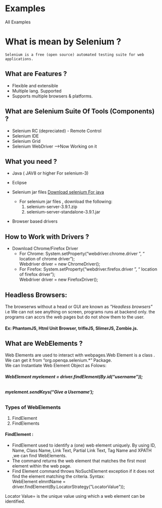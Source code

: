 # Examples
All Examples 


# **What is mean by Selenium ?** <br/>

    Selenium is a free (open source) automated testing suite for web applications.


## **What are Features ?**

 - Flexible and extensible
 - Multiple lang. Supported
 - Supports multiple browsers & platforms.

## **What are Selenium Suite Of Tools (Components) ?**

 - Selenium RC (depreciated) - Remote Control
 - Selenium IDE
 - Selenium Grid
 - Selenium WebDriver -->Now Working on it

## **What you need ?** 

 - Java  ( JAV8 or higher For selenium-3)
 
 - Eclipse
 - Selenium jar files 
   [Download selenium For java](http://www.seleniumhq.org/download/ )
    - For selenium jar files , download the following: 
      1) selenium-server-3.9.1.zip
      2) selenium-server-standalone-3.9.1.jar      
 - Browser based drivers
 
## **How to Work with Drivers ?** 

 - Download Chrome/Firefox Driver
   - For Chrome:
      System.setProperty(“webdriver.chrome.driver ”, “ location of chrome driver”); <br/>
      Webdriver driver = new ChromeDriver();
   - For Firefox:
     System.setProperty(“webdriver.firefox.driver ”, “ location of firefox driver”); <br/>
     Webdriver driver = new FirefoxDriver();
## **Headless Browsers:**
   The browserws without a head or GUI are known as *_"Headless browsers"_* <br/>
   i.e  We can not see anything on screen, programs runs at backend only. the programs can accrs the web pages but do not show them to the user.
  #### **Ex:** PhantomJS, Html Unit Browser, trifleJS, SlimerJS, Zombie.js.


## **What are WebElements ?** <br/>
   Web Elements are used to interact with webpages.Web Element is a class . <br/>
   We can get it from  “org.openqa.selenium.*” Package. <br/>
   We can Instantiate Web Element Object as Folows:  <br/>
   ###### **WebElement myelement = driver.findElement(By.id(“username”));**  <br/>
   ###### **myelement.sendKeys(“Give a Username‘);**

   ### **Types of WebElements** <br/>
   1) FindElement
   2) FindElements
   
   #### **FindElement :**
   - FindElement used to identify a (one) web element uniquely. By using ID, Name, Class Name, Link Text, Partial Link Text, Tag Name and XPATH ,we can find WebElements.
   - The command returns the web element that matches the first most element within the web page.
   - Find Element command throws NoSuchElement exception if it does not find the element matching the criteria.
    Syntax: <br/>
       WebElement elmntName = driver.findElement(By.LocatorStrategy("LocatorValue")); <br/>

   Locator Value= is the unique value using which a web element can be identified.




